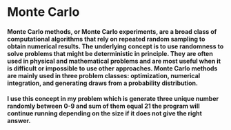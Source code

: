 # Monte Carlo

#### Monte Carlo methods, or Monte Carlo experiments, are a broad class of computational algorithms that rely on repeated random sampling to obtain numerical results. The underlying concept is to use randomness to solve problems that might be deterministic in principle. They are often used in physical and mathematical problems and are most useful when it is difficult or impossible to use other approaches. Monte Carlo methods are mainly used in three problem classes: optimization, numerical integration, and generating draws from a probability distribution. 

#### I use this concept in my problem which is generate three unique number randomly between 0-9 and sum of them equal 21 the program will continue running depending on the size if it does not give the right answer.
